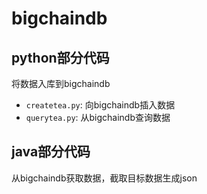 # bigchaindb

## python部分代码

将数据入库到bigchaindb

- `createtea.py`: 向bigchaindb插入数据
- `querytea.py`: 从bigchaindb查询数据

## java部分代码

从bigchaindb获取数据，截取目标数据生成json
